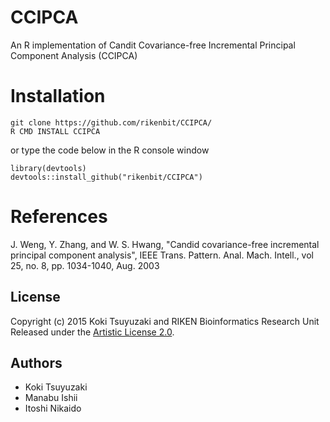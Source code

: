 CCIPCA
======

An R implementation of Candit Covariance-free Incremental Principal Component Analysis (CCIPCA)

Installation
======
~~~~
git clone https://github.com/rikenbit/CCIPCA/
R CMD INSTALL CCIPCA
~~~~
or type the code below in the R console window
~~~~
library(devtools)
devtools::install_github("rikenbit/CCIPCA")
~~~~

References
======
J. Weng, Y. Zhang, and W. S. Hwang, "Candid covariance-free incremental principal component analysis", IEEE Trans. Pattern. Anal. Mach. Intell., vol 25, no. 8, pp. 1034-1040, Aug. 2003

## License
Copyright (c) 2015 Koki Tsuyuzaki and RIKEN Bioinformatics Research Unit
Released under the [Artistic License 2.0](http://www.perlfoundation.org/artistic_license_2_0).

## Authors
- Koki Tsuyuzaki
- Manabu Ishii
- Itoshi Nikaido
